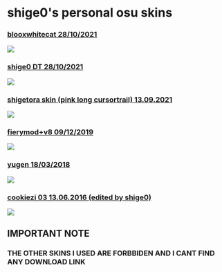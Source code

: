 # shige0's personal osu skins

<h3><a href="https://download1077.mediafire.com/dwwvn83f0hpg/cn761dyc9qwg66x/blooxwhitecat+28.10.2021+%28edited+ny+shige0%29.osk">blooxwhitecat  28/10/2021</a></h3>
<img src="https://user-images.githubusercontent.com/93320629/139238416-3eae4b06-83ea-4965-86a3-8fd0a362fb8b.png">
<h3><a href="https://download1078.mediafire.com/9ptte9i7tx2g/gr2derih2b986y6/shige0+DT+28.10.2021.osk">shige0 DT 28/10/2021</a></h3>
<img src="https://user-images.githubusercontent.com/93320629/139239007-db8089e4-643e-495d-9192-e8043b834ab1.png">
<h3><a href="https://download1327.mediafire.com/od326xfarnrg/h96jwkhffm3h2wf/shigetora+skin+%28pink+cursortrail%29+13.09.2021.osk">shigetora skin (pink long cursortrail) 13.09.2021</a></h3>
<img src="https://user-images.githubusercontent.com/93320629/139241020-4b56c55a-9ef5-4339-929f-a3a7f8456d52.png">
<h3><a href="https://download1645.mediafire.com/fm2fxs7u24zg/4ph1pe4063tuhaw/fierymod%2Bv8+09.12.2019.osk">fierymod+v8 09/12/2019</a></h3>
<img src="https://user-images.githubusercontent.com/93320629/139241265-afa5aa82-be72-4d9a-8a33-a7db2403b46a.png">
<h3><a href="https://download1497.mediafire.com/5uprr4ydf8wg/qx8cyhjlvluwqac/yugen+18.03.2018.osk">yugen 18/03/2018</a></h3>
<img src="https://user-images.githubusercontent.com/93320629/139241396-540c87e5-9199-47d2-8fc5-b5457dd0af88.png">
<h3><a href="https://www.mediafire.com/file/yrsh43dqgi6muba/cookiezi+03+13.06.2016.osk/file">cookiezi 03 13.06.2016 (edited by shige0)</a></h3>
<img src="https://user-images.githubusercontent.com/93320629/139241421-aebc8ed2-0c82-44f9-99f7-897d17ac9ff8.png">
<h2>IMPORTANT NOTE</h2>
<h3>THE OTHER SKINS I USED ARE FORBBIDEN AND I CANT FIND ANY DOWNLOAD LINK</h3>
